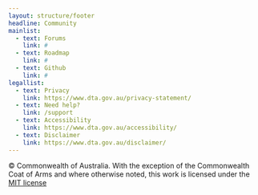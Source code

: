 ```yaml
---
layout: structure/footer
headline: Community
mainlist:
  - text: Forums
    link: #
  - text: Roadmap
    link: #
  - text: Github
    link: #
legallist:
  - text: Privacy
    link: https://www.dta.gov.au/privacy-statement/
  - text: Need help?
    link: /support
  - text: Accessibility
    link: https://www.dta.gov.au/accessibility/
  - text: Disclaimer
    link: https://www.dta.gov.au/disclaimer/
---
```


© Commonwealth of Australia. With the exception of the Commonwealth Coat of Arms and where otherwise noted, this work is licensed under the [MIT license](https://github.com/govau/uikit/blob/master/LICENSE)
